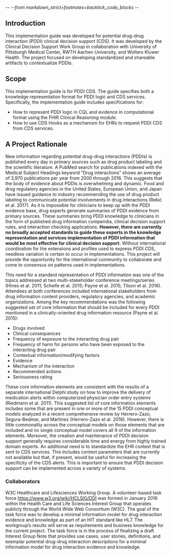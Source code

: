 -*- --from markdown_strict+footnotes+backtick_code_blocks -*-

## Introduction

This implementation guide was developed for potential drug-drug interaction (PDDI) clinical decision support (CDS). It was developed by the Clinical Decision Support Work Group in collaboration with University of Pittsburgh Medical Center, RWTH Aachen University, and Wolters Kluwer Health. The project focused on developing standardized and shareable artifacts to contextualize PDDIs.


## Scope

This implementation guide is for PDDI CDS. The guide specifies both a knowledge representation format for PDDI logic and CDS services. Specifically, the implementation guide includes specifications for:

* How to represent PDDI logic in CQL and evidence in computational format using the FHIR Clinical Reasoning module.
* How to use CDS Hooks as a mechanism for EHRs to request PDDI CDS from CDS services.
 


## A Project Rationale

New information regarding potential drug-drug interactions (PDDIs) is published every day in primary sources such as drug product labeling
     and the scientific literature. A PubMed search for publications indexed with the Medical Subject Headings keyword “Drug interactions” shows
     an average of 3,970 publications per year from 2000 through 2016. This suggests that the body of evidence about PDDIs is overwhelming and
     dynamic. Food and drug regulatory agencies in the United States, European Union, and Japan have issued guidance to industry recommending
     the use of drug product labeling to communicate potential involvements in drug interactions (Rekić et al. 2017). As it is impossible for
     clinicians to keep up with the PDDI evidence base, drug experts generate summaries of PDDI evidence from primary sources. These summaries
     bring PDDI knowledge to clinicians in the form of published drug information compendia, clinical decision support rules, and interaction
     checking applications. <b> However, there are currently no broadly accepted standards to guide these experts in the knowledge representation
     and services implementation of PDDI information that would be most effective for clinical decision support.</b> Without international coordination
     for the extensions and profiles used to express PDDI CDS, needless variation is certain to occur in implementations. This project will provide
     the opportunity for the international community to collaborate and come to consensus on patterns used in implementations.

   This need for a standard representation of PDDI information was one of the topics addressed at two multi-stakeholder conference meetings/series
    (Hines et al. 2011; Scheife et al. 2015; Payne et al. 2015; Tilson et al. 2016). Attendees at both conferences included international stakeholders
    from drug information content providers, regulatory agencies, and academic organizations. Among the key recommendations was the following suggested
    set of core information that should be included for every PDDI mentioned in a clinically-oriented drug information resource (Payne et al. 2015):
    
   * Drugs involved 
   * Clinical consequences
   * Frequency of exposure to the interacting drug pair
   * Frequency of harm for persons who have been exposed to the interacting drug pair
   * Contextual information/modifying factors
   * Evidence
   * Mechanism of the interaction
   * Recommended actions
   * Seriousness rating
   
 These core information elements are consistent with the results of a separate international Delphi study on how to
     improve the delivery of medication alerts within computerized physician order entry systems (Riedmann et al. 2011).
     This suggested list of core information elements includes some that are present in one or more of the 15 PDDI conceptual models
     analyzed in a recent comprehensive review by Herrero-Zazo, Segura-Bedmar, and Martínez (Herrero-Zazo et al. 2016). However, there
     is little commonality across the conceptual models on those elements that are included and no single conceptual model covers all 9
     of the information elements. Moreover, the creation and maintenance of PDDI decision support generally requires considerable time
     and energy from highly trained domain experts. An additional need is to standardize the EHR context that is sent to CDS services.
     This includes context parameters that are currently not available but that, if present, would be useful for increasing the specificity
     of the CDS alerts. This is important to ensure that PDDI decision support can be implemented across a variety of systems.
    

### Collaborators

W3C Healthcare and Lifesciences Working Group. A volunteer-based task force <a href="https://www.w3.org/wiki/HCLSIG/DDI">https://www.w3.org/wiki/HCLSIG/DDI</a>
    was formed in January 2016 within the Health Care and Life Sciences Interest Group that operates publicly through
    the World Wide Web Consortium (W3C). The goal of the task force was to develop a minimal information model for drug
    interaction evidence and knowledge as part of an HIT standard like HL7. The workgroup’s results will serve as requirements
    and business knowledge for the current project. The task force is in the process of finalizing a draft Interest Group Note
    that provides use cases, user stories, definitions, and exemplar potential drug-drug interaction descriptions for a minimal
    information model for drug interaction evidence and knowledge.

